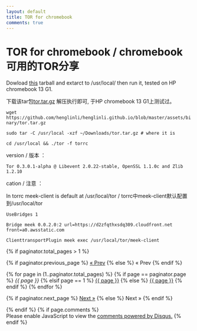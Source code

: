 ```yaml
---
layout: default
title: TOR for chromebook
comments: true
---
```

# [](#header-1) TOR for chromebook / chromebook可用的TOR分享
Dowload [this](/assets/binary/tor.tar.gz) tarball and extarct to /usr/local/ then run it, tested on HP chromebook 13 G1.

下载该tar包[tor.tar.gz](/assets/binary/tor.tar.gz) 解压执行即可, 于HP chromebook 13 G1上测试过。

`wget https://github.com/henglinli/henglinli.github.io/blob/master/assets/binary/tor.tar.gz`

`sudo tar -C /usr/local -xzf ~/Downloads/tor.tar.gz # where it is`

`cd /usr/local && ./tor -f torrc`

 version / 版本 ：
 
 `Tor 0.3.0.1-alpha @ Libevent 2.0.22-stable, OpenSSL 1.1.0c and Zlib 1.2.10`
 
 cation / 注意 ：
  
 In torrc meek-client is default at /usr/local/tor / torrc中meek-client默认配置到/usr/local/tor
 
 `UseBridges 1`
 
 `Bridge meek 0.0.2.0:2 url=https://d2zfqthxsdq309.cloudfront.net front=a0.awsstatic.com`
 
 `ClienttransportPlugin meek exec /usr/local/tor/meek-client`
  
{% if paginator.total_pages > 1 %}
<div class="pagination">
  {% if paginator.previous_page %}
    <a href="{{ paginator.previous_page_path | prepend: site.baseurl | replace: '//', '/' }}">&laquo; Prev</a>
  {% else %}
    <span>&laquo; Prev</span>
  {% endif %}

  {% for page in (1..paginator.total_pages) %}
    {% if page == paginator.page %}
      <em>{{ page }}</em>
    {% elsif page == 1 %}
      <a href="{{ paginator.previous_page_path | prepend: site.baseurl | replace: '//', '/' }}">{{ page }}</a>
    {% else %}
      <a href="{{ site.paginate_path | prepend: site.baseurl | replace: '//', '/' | replace: ':num', page }}">{{ page }}</a>
    {% endif %}
  {% endfor %}

  {% if paginator.next_page %}
    <a href="{{ paginator.next_page_path | prepend: site.baseurl | replace: '//', '/' }}">Next &raquo;</a>
  {% else %}
    <span>Next &raquo;</span>
  {% endif %}
</div>
{% endif %}
{% if page.comments %}
<div id="disqus_thread"></div>
<script>
var disqus_config = function () {
this.page.url = "{{ page.url }}";
this.page.identifier = "{{ page.id }}";
};
(function() { // DON'T EDIT BELOW THIS LINE
var d = document, s = d.createElement('script');
s.src = '//EXAMPLE.disqus.com/embed.js';
s.setAttribute('data-timestamp', +new Date());
(d.head || d.body).appendChild(s);
})();
</script>
<noscript>Please enable JavaScript to view the <a href="https://disqus.com/?ref_noscript">comments powered by Disqus.</a></noscript>
{% endif %} 

